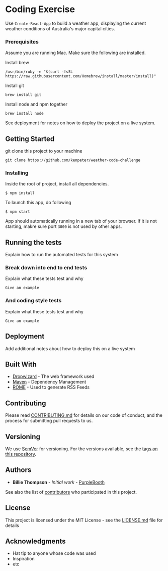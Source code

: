 # Coding Exercise

Use ```Create-React-App``` to build a weather app, displaying the current weather conditions of Australia's major capital cities.

### Prerequisites

Assume you are running Mac. Make sure the following are installed.

Install brew

```
/usr/bin/ruby -e "$(curl -fsSL https://raw.githubusercontent.com/Homebrew/install/master/install)"
```

Install git

```
brew install git
```

Install node and npm together

```
brew install node
```

See deployment for notes on how to deploy the project on a live system.

## Getting Started

git clone this project to your machine

```
git clone https://github.com/kenpeter/weather-code-challenge
```

### Installing

Inside the root of project, install all dependencies. 

```
$ npm install
```

To launch this app, do following

```
$ npm start
```

App should automatically running in a new tab of your browser. If it is not starting, makre sure port ```3000``` is not used by other apps.

## Running the tests

Explain how to run the automated tests for this system

### Break down into end to end tests

Explain what these tests test and why

```
Give an example
```

### And coding style tests

Explain what these tests test and why

```
Give an example
```

## Deployment

Add additional notes about how to deploy this on a live system

## Built With

* [Dropwizard](http://www.dropwizard.io/1.0.2/docs/) - The web framework used
* [Maven](https://maven.apache.org/) - Dependency Management
* [ROME](https://rometools.github.io/rome/) - Used to generate RSS Feeds

## Contributing

Please read [CONTRIBUTING.md](https://gist.github.com/PurpleBooth/b24679402957c63ec426) for details on our code of conduct, and the process for submitting pull requests to us.

## Versioning

We use [SemVer](http://semver.org/) for versioning. For the versions available, see the [tags on this repository](https://github.com/your/project/tags). 

## Authors

* **Billie Thompson** - *Initial work* - [PurpleBooth](https://github.com/PurpleBooth)

See also the list of [contributors](https://github.com/your/project/contributors) who participated in this project.

## License

This project is licensed under the MIT License - see the [LICENSE.md](LICENSE.md) file for details

## Acknowledgments

* Hat tip to anyone whose code was used
* Inspiration
* etc
